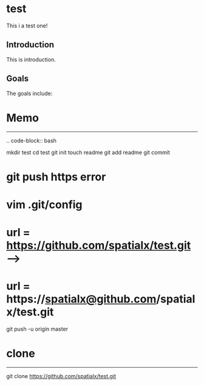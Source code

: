 test
====

This i a test one!

Introduction
------------

This is introduction.

Goals
-----

The goals include:

# Memo
-------
.. code-block:: bash

mkdir test
cd test
git init 
touch readme
git add readme
git commit
# git push https error
# vim .git/config
# url = https://github.com/spatialx/test.git  -->
# url = https://spatialx@github.com/spatialx/test.git
git push -u origin master

# clone
--------
git clone https://github.com/spatialx/test.git

